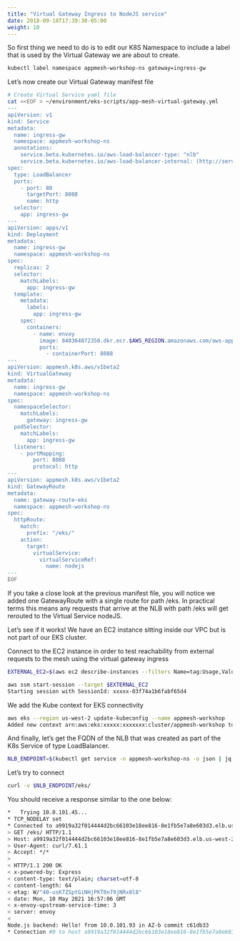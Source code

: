 ```yaml
---
title: "Virtual Gateway Ingress to NodeJS service"
date: 2018-09-18T17:39:30-05:00
weight: 10
---
```


So first thing we need to do is to edit our K8S Namespace to include a label that is used by the Virtual Gateway we are about to create.

```bash
kubectl label namespace appmesh-workshop-ns gateway=ingress-gw
```
Let’s now create our Virtual Gateway manifest file

```bash
# Create Virtual Service yaml file
cat <<EOF > ~/environment/eks-scripts/app-mesh-virtual-gateway.yml
---
apiVersion: v1
kind: Service
metadata:
  name: ingress-gw
  namespace: appmesh-workshop-ns
  annotations:
    service.beta.kubernetes.io/aws-load-balancer-type: "nlb"
    service.beta.kubernetes.io/aws-load-balancer-internal: (http://service.beta.kubernetes.io/aws-load-balancer-internal:) "true"
spec:
  type: LoadBalancer
  ports:
    - port: 80
      targetPort: 8088
      name: http
  selector:
    app: ingress-gw
---
apiVersion: apps/v1
kind: Deployment
metadata:
  name: ingress-gw
  namespace: appmesh-workshop-ns
spec:
  replicas: 2
  selector:
    matchLabels:
      app: ingress-gw
  template:
    metadata:
      labels:
        app: ingress-gw
    spec:
      containers:
        - name: envoy
          image: 840364872350.dkr.ecr.$AWS_REGION.amazonaws.com/aws-appmesh-envoy:v1.16.1.1-prod
          ports:
            - containerPort: 8088
---
apiVersion: appmesh.k8s.aws/v1beta2
kind: VirtualGateway
metadata:
  name: ingress-gw
  namespace: appmesh-workshop-ns
spec:
  namespaceSelector:
    matchLabels:
      gateway: ingress-gw
  podSelector:
    matchLabels:
      app: ingress-gw
  listeners:
    - portMapping:
        port: 8088
        protocol: http
---
apiVersion: appmesh.k8s.aws/v1beta2
kind: GatewayRoute
metadata:
  name: gateway-route-eks
  namespace: appmesh-workshop-ns
spec:
  httpRoute:
    match:
      prefix: "/eks/"
    action:
      target:
        virtualService:
          virtualServiceRef:
            name: nodejs
---
EOF
```
If you take a close look at the previous manifest file, you will notice we added one GatewayRoute with a single route for path /eks. In practical terms this means any requests that arrive at the NLB with path /eks will get rerouted to the Virtual Service nodeJS.

Let’s see if it works! We have an EC2 instance sitting inside our VPC but is not part of our EKS cluster.

Connect to the EC2 instance in order to test reachability from external requests to the mesh using the virtual gateway ingress

```bash
EXTERNAL_EC2=$(aws ec2 describe-instances --filters Name=tag:Usage,Values=ExternalEC2Instance | jq -r '.Reservations[].Instances[].InstanceId')

aws ssm start-session --target $EXTERNAL_EC2
Starting session with SessionId: xxxxx-03f74a1b6fabf65d4
```

We add the Kube context for EKS connectivity 
```bash
aws eks --region us-west-2 update-kubeconfig --name appmesh-workshop
Added new context arn:aws:eks:xxxxx:xxxxxxx:cluster/appmesh-workshop to /home/ssm-user/.kube/config
```

And finally, let’s get the FQDN of the NLB that was created as part of the K8s Service of type LoadBalancer.

```bash
NLB_ENDPOINT=$(kubectl get service -n appmesh-workshop-ns -o json | jq -r ".items[].status.loadBalancer.ingress[].hostname")
```

Let’s try to connect 

```bash
curl -v $NLB_ENDPOINT/eks/
```

You should receive a response similar to the one below:

```bash
*   Trying 10.0.101.45...
* TCP_NODELAY set
* Connected to a9919a32f014444d2bc66103e18ee816-8e1fb5e7a8e603d3.elb.us-west-2.amazonaws.com (10.0.101.45) port 80 (#0)
> GET /eks/ HTTP/1.1
> Host: a9919a32f014444d2bc66103e18ee816-8e1fb5e7a8e603d3.elb.us-west-2.amazonaws.com
> User-Agent: curl/7.61.1
> Accept: */*
> 
< HTTP/1.1 200 OK
< x-powered-by: Express
< content-type: text/plain; charset=utf-8
< content-length: 64
< etag: W/"40-usK7ZSptGiNHjPKT0n79jNRx8l8"
< date: Mon, 10 May 2021 16:57:06 GMT
< x-envoy-upstream-service-time: 3
< server: envoy
< 
Node.js backend: Hello! from 10.0.101.93 in AZ-b commit c61db33
* Connection #0 to host a9919a32f014444d2bc66103e18ee816-8e1fb5e7a8e603d3.elb.us-west-2.amazonaws.com left intact
```
